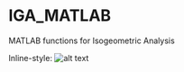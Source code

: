 # IGA_MATLAB
MATLAB functions for Isogeometric Analysis


Inline-style: 
![alt text](https://github.com/joelhi/IGA_MATLAB/blob/master/KL%20Shell/Resources/Surface_e11.gif)

